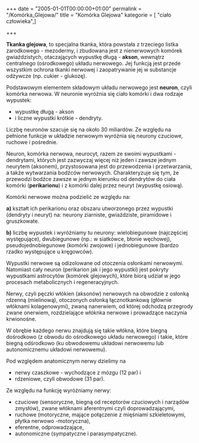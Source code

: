 +++
date = "2005-01-01T00:00:00+01:00"
permalink = "/Komórka_Glejowa/"
title = "Komórka Glejowa"
kategorie = [ "ciało człowieka",]

+++

**Tkanka glejowa**, to specjalna tkanka, która powstała z trzeciego listka zarodkowego - mezodermy, i zbudowana jest z nienerwowych komórek gwiaździstych, otaczających wypustkę długą - **akson**, wewnątrz centralnego (ośrodkowego) układu nerwowego. Jej funkcją jest przede wszystkim ochrona tkanki nerwowej i zaopatrywanie jej w substancje odżywcze (np. cukier - glukozę).

Podstawowym elementem składowym układu nerwowego jest **neuron**, czyli komórka nerwowa. W neuronie wyróżnia się ciało komórki i dwa rodzaje wypustek:

-   wypustkę długą - akson
-   i liczne wypustki krótkie - dendryty.

Liczbę neuronów szacuje się na około 30 miliardów. Ze względu na pełnione funkcje w układzie nerwowym wyróżnia się neurony czuciowe, ruchowe i pośrednie.

Neuron, komórka nerwowa, neurocyt, razem ze swoimi wypustkami - dendrytami, których jest zazwyczaj więcej niż jeden i zawsze jednym neurytem (aksonem), przystosowana jest do przewodzenia i przetwarzania, a także wytwarzania bodźców nerwowych. Charakteryzuje się tym, że przewodzi bodźce zawsze w jednym kierunku od dendrytów do ciała komórki (**perikarionu**) i z komórki dalej przez neuryt (wypustkę osiową).

Komórki nerwowe można podzielić ze względu na:

**a)** kształt ich perikarionu oraz obszaru utworzonego przez wypustki (dendryty i neuryt) na: neurony ziarniste, gwiaździste, piramidowe i gruszkowate.

**b)** liczbę wypustek i wyróżniamy tu neurony: wielobiegunowe (najczęściej występujące), dwubiegunowe (np.: w siatkówce, błonie węchowej), pseudojednobiegunowe (komórki zwojowe) i jednobiegunowe (bardzo rzadko występujące u kręgowców).

Wypustki nerwowe są odizolowane od otoczenia osłonkami nerwowymi. Natomiast cały neuron (perikarion jak i jego wypustki) jest pokryty wypustkami astrocytów (komórek glejowych), które biorą udział w jego procesach metabolicznych i regeneracyjnych.

Nerwy, czyli pęczki włókien (aksonów) nerwowych na obwodzie z osłonką rdzenną (mielinową), otoczonych osłonką łącznotkankową (głównie włóknami kolagenowymi), zwaną nanerwiem, od której odchodzą przegrody zwane onerwiem, rozdzielające włóknka nerwowe i prowadzące naczynia krwionośne.

W obrębie każdego nerwu znajdują się takie włókna, które biegną dośrodkowo (z obwodu do ośrodkowego układu nerwowego) i takie, które biegną odśrodkowo (ku obwodowemu układowi nerwowemu lub autonomicznemu układowi nerwowemu).

Pod względem anatomicznym nerwy dzielimy na

-   nerwy czaszkowe - wychodzące z mózgu (12 par) i
-   rdzeniowe, czyli obwodowe (31 par).

Ze względu na funkcję wyróżniamy nerwy:

-   czuciowe (sensoryczne, biegną od receptorów czuciowych i narządów zmysłów), zwane włóknami aferentnymi czyli doprowadzającymi,
-   ruchowe (motoryczne, mające połączenie z mięśniami szkieletowymi, płytka nerwowo -motoryczna),
-   eferentne, odprowadzające,
-   autonomiczne (sympatyczne i parasympatyczne).
